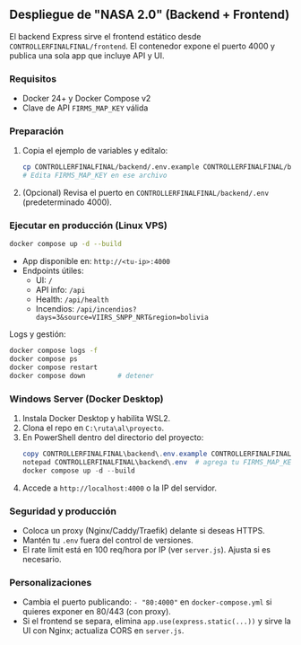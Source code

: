 ## Despliegue de "NASA 2.0" (Backend + Frontend)

El backend Express sirve el frontend estático desde `CONTROLLERFINALFINAL/frontend`. El contenedor expone el puerto 4000 y publica una sola app que incluye API y UI.

### Requisitos
- Docker 24+ y Docker Compose v2
- Clave de API `FIRMS_MAP_KEY` válida

### Preparación
1. Copia el ejemplo de variables y edítalo:
   ```bash
   cp CONTROLLERFINALFINAL/backend/.env.example CONTROLLERFINALFINAL/backend/.env
   # Edita FIRMS_MAP_KEY en ese archivo
   ```

2. (Opcional) Revisa el puerto en `CONTROLLERFINALFINAL/backend/.env` (predeterminado 4000).

### Ejecutar en producción (Linux VPS)
```bash
docker compose up -d --build
```

- App disponible en: `http://<tu-ip>:4000`
- Endpoints útiles:
  - UI: `/`
  - API info: `/api`
  - Health: `/api/health`
  - Incendios: `/api/incendios?days=3&source=VIIRS_SNPP_NRT&region=bolivia`

Logs y gestión:
```bash
docker compose logs -f
docker compose ps
docker compose restart
docker compose down        # detener
```

### Windows Server (Docker Desktop)
1. Instala Docker Desktop y habilita WSL2.
2. Clona el repo en `C:\ruta\al\proyecto`.
3. En PowerShell dentro del directorio del proyecto:
   ```powershell
   copy CONTROLLERFINALFINAL\backend\.env.example CONTROLLERFINALFINAL\backend\.env
   notepad CONTROLLERFINALFINAL\backend\.env  # agrega tu FIRMS_MAP_KEY
   docker compose up -d --build
   ```
4. Accede a `http://localhost:4000` o la IP del servidor.

### Seguridad y producción
- Coloca un proxy (Nginx/Caddy/Traefik) delante si deseas HTTPS.
- Mantén tu `.env` fuera del control de versiones.
- El rate limit está en 100 req/hora por IP (ver `server.js`). Ajusta si es necesario.

### Personalizaciones
- Cambia el puerto publicando: `- "80:4000"` en `docker-compose.yml` si quieres exponer en 80/443 (con proxy).
- Si el frontend se separa, elimina `app.use(express.static(...))` y sirve la UI con Nginx; actualiza CORS en `server.js`.


